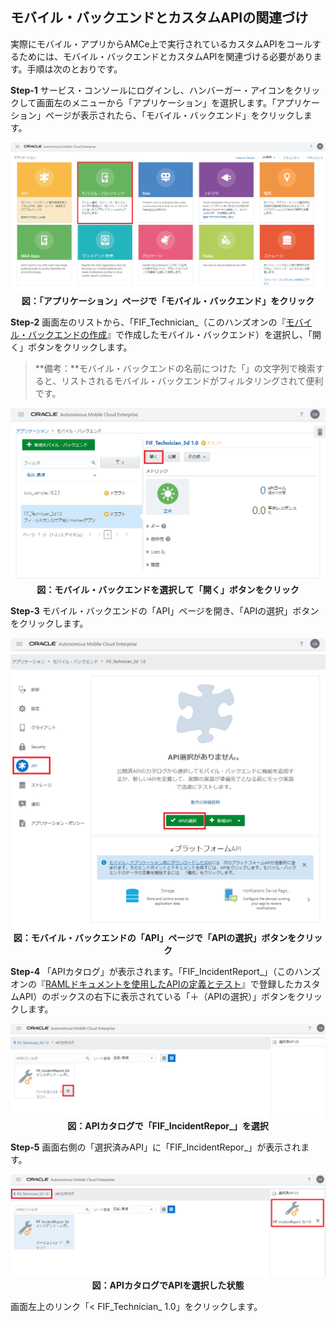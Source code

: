 ## モバイル・バックエンドとカスタムAPIの関連づけ

実際にモバイル・アプリからAMCe上で実行されているカスタムAPIをコールするためには、モバイル・バックエンドとカスタムAPIを関連づける必要があります。手順は次のとおりです。

**Step-1** サービス・コンソールにログインし、ハンバーガー・アイコンをクリックして画面左のメニューから「アプリケーション」を選択します。「アプリケーション」ページが表示されたら、「モバイル・バックエンド」をクリックします。

<div style="text-align: center;">
<img src="images/2.31.png"><br>
<strong>図：「アプリケーション」ページで「モバイル・バックエンド」をクリック</strong>
</div>

**Step-2** 画面左のリストから、「FIF_Technician_<xx>（このハンズオンの『[モバイル・バックエンドの作成](2.backend-1.md)』で作成したモバイル・バックエンド）を選択し、「開く」ボタンをクリックします。

>**備考：**モバイル・バックエンドの名前につけた「<xx>」の文字列で検索すると、リストされるモバイル・バックエンドがフィルタリングされて便利です。

<div style="text-align: center;">
<img src="images/2.32.png"><br>
<strong>図：モバイル・バックエンドを選択して「開く」ボタンをクリック</strong>
</div>

**Step-3** モバイル・バックエンドの「API」ページを開き、「APIの選択」ボタンをクリックします。

<div style="text-align: center;">
<img src="images/2.33.png"><br>
<strong>図：モバイル・バックエンドの「API」ページで「APIの選択」ボタンをクリック</strong>
</div>

**Step-4** 「APIカタログ」が表示されます。「FIF_IncidentReport_<xx>」（このハンズオンの『[RAMLドキュメントを使用したAPIの定義とテスト](2.backend-2.md)』で登録したカスタムAPI）のボックスの右下に表示されている「＋（APIの選択）」ボタンをクリックします。

<div style="text-align: center;">
<img src="images/2.34.png"><br>
<strong>図：APIカタログで「FIF_IncidentRepor_<xx>」を選択</strong>
</div>

**Step-5** 画面右側の「選択済みAPI」に「FIF_IncidentRepor_<xx>」が表示されます。

<div style="text-align: center;">
<img src="images/2.35.png"><br>
<strong>図：APIカタログでAPIを選択した状態</strong>
</div>

画面左上のリンク「< FIF_Technician_<xx> 1.0」をクリックします。

